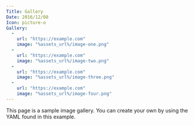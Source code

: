 ```yaml
---
Title: Gallery
Date: 2016/12/08
Icon: picture-o
Gallery:
  -
    url: "https://example.com"
    image: "%assets_url%/image-one.png"
  -
    url: "https://example.com"
    image: "%assets_url%/image-two.png"
  -
    url: "https://example.com"
    image: "%assets_url%/image-three.png"
  -
    url: "https://example.com"
    image: "%assets_url%/image-four.png"
---
```


This page is a sample image gallery.  You can create your own by using the YAML found in this example.
